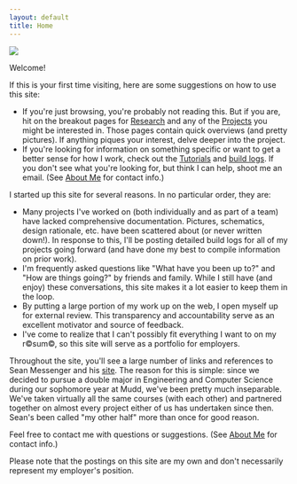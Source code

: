 ```yaml
---
layout: default
title: Home
---
```


![](http://www.google.com/chart?cht=d&chdp=sites&chl=%5B%5BGoogle+Gadget'%3D20'f%5Cv'a%5C%3D0'10'%3D699'0'dim'%5Cbox1'b%5CF6F6F6'fC%5CF6F6F6'eC%5C0'sk'%5C%5B%22Slideshow+maker+(using+Google+Slides)%22'%5D'a%5CV%5C%3D12'f%5C%5DV%5Cta%5C%3D10'%3D0'%3D700'%3D212'dim'%5C%3D10'%3D10'%3D700'%3D212'vdim'%5Cbox1'b%5Cva%5CF6F6F6'fC%5CC8C8C8'eC%5C'a%5C%5Do%5CLauto'f%5C)

Welcome!

If this is your first time visiting, here are some suggestions on how to use
this site:

* If you're just browsing, you're probably not reading this. But if you are,
hit on the breakout pages for [Research](/research) and any of the
[Projects](/projects) you might be interested in. Those pages contain quick
overviews (and pretty pictures). If anything piques your interest, delve deeper
into the project.
* If you're looking for information on something specific or
want to get a better sense for how I work, check out the
[Tutorials](/tutorials) and [build logs](/projects). If you don't see what
you're looking for, but think I can help, shoot me an email. (See [About
Me](/about-me) for contact info.)

I started up this site for several reasons. In no particular order, they are:

* Many projects I've worked on (both individually and as part of a team) have
  lacked comprehensive documentation. Pictures, schematics, design rationale,
  etc. have been scattered about (or never written down!). In response to this,
  I'll be posting detailed build logs for all of my projects going forward (and
  have done my best to compile information on prior work).
* I'm frequently asked questions like "What have you been up to?" and "How are
  things going?" by friends and family. While I still have (and enjoy) these
  conversations, this site makes it a lot easier  to keep them in the loop.
* By putting a large portion of my work up on the web, I open myself up for
  external review. This transparency and accountability serve as an excellent
  motivator and source of feedback.
* I've come to realize that I can't possibly fit everything I want to
  on my r©sum©, so this site will serve as a portfolio for employers.

Throughout the site, you'll see a large number of links and references to Sean
Messenger and his [site](https://sites.google.com/site/raintomudd/). The reason
for this is simple: since we decided to pursue a double major in Engineering
and Computer Science during our sophomore year at Mudd, we've been pretty much
inseparable. We've taken virtually all the same courses (with each other) and
partnered together on almost every project either of us has undertaken since
then. Sean's been called "my other half" more than once for good reason.

Feel free to contact me with questions or suggestions. (See [About
Me](/about*me) for contact info.)

Please note that the postings on this site are my own and don't necessarily
represent my employer's position.
